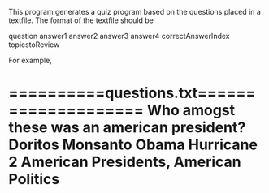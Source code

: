 This program generates a quiz program based on the questions placed in a textfile.
The format of the textfile should be 

question
answer1
answer2
answer3
answer4
correctAnswerIndex
topicstoReview


For example,

==========questions.txt====================
Who amogst these was an american president?
Doritos
Monsanto
Obama
Hurricane
2
American Presidents, American Politics
===========================================

